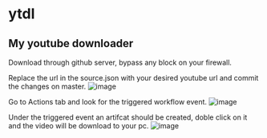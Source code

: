 # ytdl

## My youtube downloader

Download through github server, bypass any block on your firewall.

Replace the url in the source.json with your desired youtube url and commit the changes on master.
![image](https://github.com/ShmMch/ytdl/assets/21245358/2deed56b-f8f2-4bfc-86dc-bcb1992d9b8b)


Go to Actions tab and look for the triggered workflow event.
![image](https://github.com/ShmMch/ytdl/assets/21245358/ffd7640f-f9f0-443b-80a2-07b26fc61e6c)


Under the triggered event an artifcat should be created, doble click on it and the video will be download to your pc.
![image](https://github.com/ShmMch/ytdl/assets/21245358/07256690-ba32-474c-965d-18fbfc287c9f)

